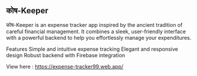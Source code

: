 ## कोष-Keeper    
कोष-Keeper is an expense tracker app inspired by the ancient tradition of careful financial management. It combines a sleek, user-friendly interface with a powerful backend to help you effortlessly manage your expenditures.    

Features
Simple and intuitive expense tracking
Elegant and responsive design
Robust backend with Firebase integration  


View here : https://expense-tracker99.web.app/
